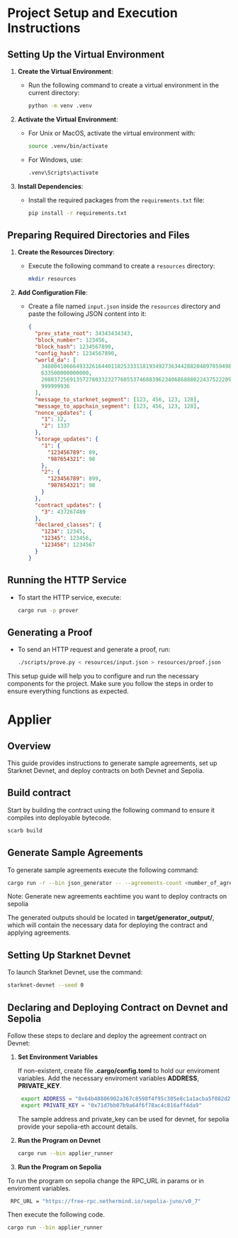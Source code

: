 # Project Setup and Execution Instructions

## Setting Up the Virtual Environment

1. **Create the Virtual Environment**:

   - Run the following command to create a virtual environment in the current directory:
     ```bash
     python -m venv .venv
     ```

2. **Activate the Virtual Environment**:

   - For Unix or MacOS, activate the virtual environment with:
     ```bash
     source .venv/bin/activate
     ```
   - For Windows, use:
     ```bash
     .venv\Scripts\activate
     ```

3. **Install Dependencies**:
   - Install the required packages from the `requirements.txt` file:
     ```bash
     pip install -r requirements.txt
     ```

## Preparing Required Directories and Files

1. **Create the Resources Directory**:

   - Execute the following command to create a `resources` directory:
     ```bash
     mkdir resources
     ```

2. **Add Configuration File**:
   - Create a file named `input.json` inside the `resources` directory and paste the following JSON content into it:
     ```json
     {
       "prev_state_root": 34343434343,
       "block_number": 123456,
       "block_hash": 1234567890,
       "config_hash": 1234567890,
       "world_da": [
         3488041066649332616440110253331181934927363442882040970594983370166361489161,
         633500000000000,
         2080372569135727803323277605537468839623406868880224375222092136867736091483,
         999999936
       ],
       "message_to_starknet_segment": [123, 456, 123, 128],
       "message_to_appchain_segment": [123, 456, 123, 128],
       "nonce_updates": {
         "1": 12,
         "2": 1337
       },
       "storage_updates": {
         "1": {
           "123456789": 89,
           "987654321": 98
         },
         "2": {
           "123456789": 899,
           "987654321": 98
         }
       },
       "contract_updates": {
         "3": 437267489
       },
       "declared_classes": {
         "1234": 12345,
         "12345": 123456,
         "123456": 1234567
       }
     }
     ```

## Running the HTTP Service

- To start the HTTP service, execute:
  ```bash
  cargo run -p prover
  ```

## Generating a Proof

- To send an HTTP request and generate a proof, run:
  ```bash
  ./scripts/prove.py < resources/input.json > resources/proof.json
  ```

This setup guide will help you to configure and run the necessary components for the project. Make sure you follow the steps in order to ensure everything functions as expected.

# Applier

## Overview

This guide provides instructions to generate sample agreements, set up Starknet Devnet, and deploy contracts on both Devnet and Sepolia.

## Build contract

Start by building the contract using the following command to ensure it compiles into deployable bytecode.

```bash
scarb build 
```

## Generate Sample Agreements

To generate sample agreements execute the following command:

```bash
cargo run -r --bin json_generator -- --agreements-count <number_of_agreements>
```
Note:
Generate new agreements eachtime you want to deploy contracts on sepolia

The generated outputs should be located in **target/generator_output/**, which will contain the necessary data for deploying the contract and applying agreements.

## Setting Up Starknet Devnet

To launch Starknet Devnet, use the command:

```bash
starknet-devnet --seed 0
```

## Declaring and Deploying Contract on Devnet and Sepolia

Follow these steps to declare and deploy the agreement contract on Devnet:

1. **Set Environment Variables**
    
    If non-existent, create file **.cargo/config.toml** to hold our enviroment variables.
    Add the necessary enviroment variables **ADDRESS**, **PRIVATE_KEY**.
   ```bash
    export ADDRESS = "0x64b48806902a367c8598f4f95c305e8c1a1acba5f082d294a43793113115691"
    export PRIVATE_KEY = "0x71d7bb07b9a64f6f78ac4c816aff4da9"
   ```
   The sample address and private_key can be used for devnet, for sepolia provide your sepolia-eth account details.
   
   
2. **Run the Program on Devnet**

   ```bash
   cargo run --bin applier_runner
   ```

3. **Run the Program on Sepolia**

  To run the program on sepolia change the RPC_URL in params or in enviroment variables.

   ```bash
    RPC_URL = "https://free-rpc.nethermind.io/sepolia-juno/v0_7"
   ```
  Then execute the following code.

   ```bash
   cargo run --bin applier_runner
   ```
